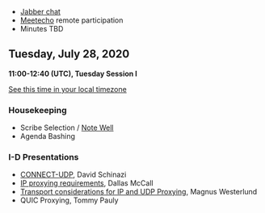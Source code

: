 * [Jabber chat](xmpp:masque@jabber.ietf.org?join)
* [Meetecho](http://www.meetecho.com/ietf108/masque) remote participation
* Minutes TBD

## Tuesday, July 28, 2020
**11:00-12:40 (UTC), Tuesday Session I**

[See this time in your local timezone](https://www.timeanddate.com/worldclock/fixedtime.html?msg=MASQUE+-+IETF+108&iso=20200728T11&ah=1&am=40)

### Housekeeping

* Scribe Selection / [Note Well](https://www.ietf.org/about/note-well.html)
* Agenda Bashing

### I-D Presentations
* [CONNECT-UDP](https://tools.ietf.org/html/draft-schinazi-masque-connect-udp-00), David Schinazi
* [IP proxying requirements](https://tools.ietf.org/html/draft-cms-masque-ip-proxy-reqs-00), Dallas McCall
* [Transport considerations for IP and UDP Proxying](https://tools.ietf.org/html/draft-westerlund-masque-transport-issues-00), Magnus Westerlund 
* QUIC Proxying, Tommy Pauly
